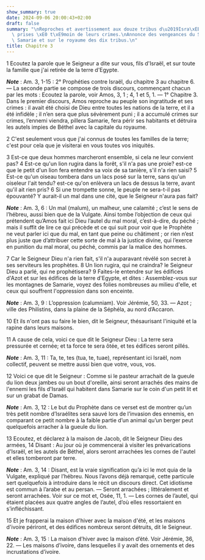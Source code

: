 ```yaml
---
show_summary: true
date: 2024-09-06 20:00:43+02:00
draft: false
summary: "\nReproches et avertissement aux douze tribus d\u2019Isra\xEBl.\nNations\
  \ prises \xE0 t\xE9moin de leurs crimes.\nAnnonce des vengeances du Seigneur sur\
  \ Samarie et sur le royaume des dix tribus.\n"
title: Chapitre 3
---
```





1 Ecoutez la parole que le Seigneur a dite sur vous, fils d'Israël, et sur toute la famille que j'ai retirée de la terre d'Egypte.

***Note*** :  Am. 3, 1-15 : 2° Prophéties contre Israël, du chapitre 3 au chapitre 6. ― La seconde partie se compose de trois discours, commençant chacun par les mots : Ecoutez la parole, voir Amos, 3, 1 ; 4, 1 et 5, 1. ― 1° Chapitre 3. Dans le premier discours, Amos reproche au peuple son ingratitude et ses crimes : il avait été choisi de Dieu entre toutes les nations de la terre, et il a été infidèle ; il n’en sera que plus sévèrement puni ; il a accumulé crimes sur crimes, l’ennemi viendra, pillera Samarie, fera périr ses habitants et détruira les autels impies de Béthel avec la capitale du royaume.


2 C'est seulement vous que j'ai connus de toutes les familles de la terre; c'est pour cela que je visiterai en vous toutes vos iniquités.


3 Est-ce que deux hommes marcheront ensemble, si cela ne leur convient pas? 4 Est-ce qu'un lion rugira dans la forêt, s'il n'a pas une proie? est-ce que le petit d'un lion fera entendre sa voix de sa tanière, s'il n'a rien saisi? 5 Est-ce qu'un oiseau tombera dans un lacs posé sur la terre, sans qu'un oiseleur l'ait tendu? est-ce qu'on enlèvera un lacs de dessus la terre, avant qu'il ait rien pris? 6 Si une trompette sonne, le peuple ne sera-t-il pas épouvanté? Y aurait-il un mal dans une cité, que le Seigneur n'aura pas fait?

***Note*** :  Am. 3, 6 : Un mal (malum), un malheur, une calamité ; c’est le sens de l’hébreu, aussi bien que de la Vulgate. Ainsi tombe l’objection de ceux qui prétendent qu’Amos fait ici Dieu l’autel du mal moral, c’est-à-dire, du péché ; mais il suffit de lire ce qui précède et ce qui suit pour voir que le Prophète ne veut parler ici que du mal, en tant que peine ou châtiment ; or rien n’est plus juste que d’attribuer cette sorte de mal à la justice divine, qui l’exerce en punition du mal moral, ou péché, commis par la malice des hommes.

7 Car le Seigneur Dieu n'a rien fait, s'il n'a auparavant révélé son secret à ses serviteurs les prophètes. 8 Un lion rugira, qui ne craindra? le Seigneur Dieu a parlé, qui ne prophétisera? 9 Faites-le entendre sur les édifices d'Azot et sur les édifices de la terre d'Egypte, et dites : Assemblez-vous sur les montagnes de Samarie, voyez des folies nombreuses au milieu d'elle, et ceux qui souffrent l'oppression dans son enceinte.

***Note*** :  Am. 3, 9 : L’oppression (calumniam). Voir Jérémie, 50, 33. ― Azot ; ville des Philistins, dans la plaine de la Séphéla, au nord d’Accaron.

10 Et ils n'ont pas su faire le bien, dit le Seigneur, thésaurisant l'iniquité et la rapine dans leurs maisons.


11 A cause de cela, voici ce que dit le Seigneur Dieu : La terre sera pressurée et cernée; et ta force te sera ôtée, et tes édifices seront pillés.

***Note*** :  Am. 3, 11 : Ta, te, tes (tua, te, tuae), représentant ici Israël, nom collectif, peuvent se mettre aussi bien que votre, vous, vos.


12 Voici ce que dit le Seigneur : Comme si le pasteur arrachait de la gueule du lion deux jambes ou un bout d'oreille, ainsi seront arrachés des mains de l'ennemi les fils d'Israël qui habitent dans Samarie sur le coin d'un petit lit et sur un grabat de Damas.

***Note*** :  Am. 3, 12 : Le but du Prophète dans ce verset est de montrer qu’un très petit nombre d’Israélites sera sauvé lors de l’invasion des ennemis, en comparant ce petit nombre à la faible partie d’un animal qu’un berger peut quelquefois arracher à la gueule du lion.


13 Ecoutez, et déclarez à la maison de Jacob, dit le Seigneur Dieu des armées, 14 Disant : Au jour où je commencerai à visiter les prévarications d'Israël, et les autels de Béthel, alors seront arrachées les cornes de l'autel et elles tomberont par terre.

***Note*** :  Am. 3, 14 : Disant, est la vraie signification qu’a ici le mot quia de la Vulgate, expliqué par l’hébreu. Nous l’avons déjà remarqué, cette particule sert quelquefois à introduire dans le récit un discours direct. Cet idiotisme est commun à l’arabe et au persan. ― Seront arrachées ; littéralement et seront arrachées. Voir sur ce mot et, Osée, 11, 1. ― Les cornes de l’autel, qui étaient placées aux quatre angles de l’autel, d’où elles ressortaient en s’infléchissant.

15 Et je frapperai la maison d'hiver avec la maison d'été, et les maisons d'ivoire périront, et des édifices nombreux seront détruits, dit le Seigneur.

***Note*** :  Am. 3, 15 : La maison d’hiver avec la maison d’été. Voir Jérémie, 36, 22. ― Les maisons d’ivoire, dans lesquelles il y avait des ornements et des incrustations d’ivoire.


